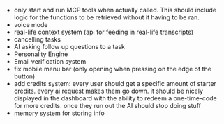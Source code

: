 - only start and run MCP tools when actually called. This should include logic for the functions to be retrieved without it having to be ran.
- voice mode
- real-life context system (api for feeding in real-life transcripts)
- cancelling tasks
- AI asking follow up questions to a task
- Personality Engine
- Email verification system
- fix mobile menu bar (only opening when pressing on the edge of the button)
- add credits system: every user should get a specific amount of starter credits. every ai request makes them go down. it should be nicely displayed in the dashboard with the ability to redeem a one-time-code for more credits. once they run out the AI should stop doing stuff
- memory system for storing info